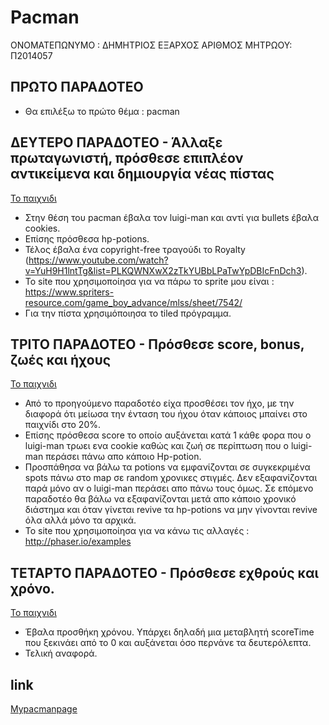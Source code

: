 # Pacman

ΟΝΟΜΑΤΕΠΩΝΥΜΟ : ΔΗΜΗΤΡΙΟΣ ΕΞΑΡΧΟΣ
ΑΡΙΘΜΟΣ ΜΗΤΡΩΟΥ: Π2014057

## ΠΡΩΤΟ ΠΑΡΑΔΟΤΕΟ

- Θα επιλέξω το πρώτο θέμα : pacman

## ΔΕΥΤΕΡΟ ΠΑΡΑΔΟΤΕΟ - Άλλαξε πρωταγωνιστή, πρόσθεσε επιπλέον αντικείμενα και δημιουργία νέας πίστας


 <a href ="https://dimitriosex.github.io/pacman/pacman.html">Το παιχνιδι</a>

- Στην θέση του pacman έβαλα τον luigi-man και αντί για bullets έβαλα cookies. 
- Επίσης πρόσθεσα hp-potions. 
- Τέλος έβαλα ένα copyright-free τραγούδι το Royalty (https://www.youtube.com/watch?v=YuH9H1lntTg&list=PLKQWNXwX2zTkYUBbLPaTwYpDBIcFnDch3). 
- Το site που χρησιμοποίησα για να πάρω το sprite μου είναι : https://www.spriters-resource.com/game_boy_advance/mlss/sheet/7542/ 
- Για την πίστα χρησιμόποιησα το tiled πρόγραμμα.

##  ΤΡΙΤΟ ΠΑΡΑΔΟΤΕΟ - Πρόσθεσε score, bonus, ζωές και ήχους

<a href ="https://dimitriosex.github.io/pacman/pacman.html">Το παιχνιδι</a>

- Από το προηγούμενο παραδοτέο είχα προσθέσει τον ήχο, με την διαφορά ότι μείωσα την ένταση του ήχου όταν κάποιος μπαίνει στο παιχνίδι στο 20%. 
- Επίσης πρόσθεσα score το οποίο αυξάνεται κατά 1 κάθε φορα που ο luigi-man τρωει ενα cookie καθώς και ζωή σε περίπτωση που o luigi-man περάσει πάνω απο κάποιο Hp-potion. 
- Προσπάθησα να βάλω τα potions να εμφανίζονται σε συγκεκριμένα spots πάνω στο map σε random χρονικες στιγμές. Δεν εξαφανίζονται παρά μόνο αν ο luigi-man περάσει απο πάνω τους όμως. Σε επόμενο παραδοτέο θα βάλω να εξαφανίζονται μετά απο κάποιο χρονικό διάστημα και όταν γίνεται revive τα hp-potions να μην γίνονται revive όλα αλλά μόνο τα αρχικά. 
- Το site που χρησιμοποίησα για να κάνω τις αλλαγές : http://phaser.io/examples



## ΤΕΤΑΡΤΟ ΠΑΡΑΔΟΤΕΟ - Πρόσθεσε εχθρούς και χρόνο.

<a href ="https://dimitriosex.github.io/pacman/pacman.html">Το παιχνιδι</a>


- Έβαλα προσθήκη χρόνου. Υπάρχει δηλαδή μια μεταβλητή scoreTime που ξεκινάει από το 0 και αυξάνεται όσο περνάνε τα δευτερόλεπτα.
- Τελική αναφορά.


## link

<a href ='https://dimitriosex.github.io/pacman/'>Mypacmanpage</a>

